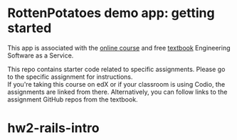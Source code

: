 # RottenPotatoes demo app: getting started

This app is associated with the [online
course](http://www.saas-class.org) and free
[textbook](http://www.saasbook.info) Engineering Software as a Service.

This repo contains starter code related to specific assignments.
Please go to the specific assignment for instructions.  
If you're taking this course on edX or if your classroom is using
Codio, the assignments are linked from there.  Alternatively, you can
follow links to the assignment GitHub repos from the textbook.

# hw2-rails-intro
